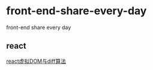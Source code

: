 # front-end-share-every-day
front-end share every day
## react
[react虚拟DOM与diff算法](https://github.com/wwlh200/front-end-sharing-every-day/blob/master/React/react%E8%99%9A%E6%8B%9FDOM%E4%B8%8Ediff%E7%AE%97%E6%B3%95.md)
